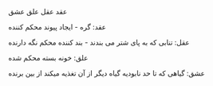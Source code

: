
عقد
عقل
علق
عشق


عقد:‌
گره - ایجاد پیوند
محکم کننده

عقل:
تنابی که به پای شتر می بندند - بند کننده
محکم نگه دارنده

علق:
خونه بسته
محکم شده

عشق:
گیاهی که تا حد نابودیه گیاه دیگر از آن تغذیه میکند
از بین برنده

